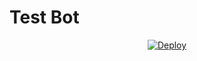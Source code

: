 # Test Bot

<p align="center">
<a href="https://heroku.com/deploy?template=https://github.com/AlbertEinsteinTG/Thum-Capt">
  <img src="https://www.herokucdn.com/deploy/button.svg" alt="Deploy">
</a>
</p>
